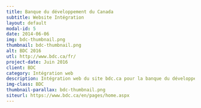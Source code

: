 ```yaml
---
title: Banque du développement du Canada
subtitle: Website Intégration
layout: default
modal-id: 5
date: 2014-06-06
img: bdc-thumbnail.png
thumbnail: bdc-thumbnail.png
alt: BDC 2016
utl: http://www.bdc.ca/fr/
project-date: Juin 2016
client: BDC
category: Intégration web
description: Intégration web du site bdc.ca pour la banque du développement du Canada
img-class: BDC
thumbnail-parallax: bdc-thumbnail.png
siteurl: https://www.bdc.ca/en/pages/home.aspx
---
```

